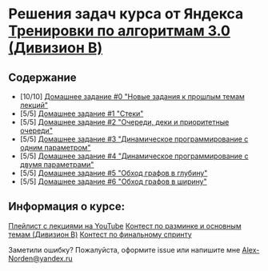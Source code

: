 # Решения задач курса от Яндекса [Тренировки по алгоритмам 3.0 (Дивизион B)](https://yandex.ru/yaintern/algorithm-training)

## Содержание
- [10/10] [Домашнее задание #0 "Новые задания к прошлым темам лекций"](hw0/)
- [5/5] [Домашнее задание #1 "Стеки"](hw1/)
- [5/5] [Домашнее задание #2 "Очереди, деки и приоритетные очереди"](hw2/)
- [5/5] [Домашнее задание #3 "Динамическое программирование с одним параметром"](hw3/)
- [5/5] [Домашнее задание #4 "Динамическое программирование с двумя параметрами"](hw4/)
- [5/5] [Домашнее задание #5 "Обход графов в глубину"](hw5/)
- [5/5] [Домашнее задание #6 "Обход графов в ширину"](hw6/)

## Информация о курсе:
[Плейлист с лекциями на YouTube](https://www.youtube.com/playlist?list=PL6Wui14DvQPz_vzmNVOYBRqML6l51lP0G)
[Контест по разминке и основным темам (Дивизион B)](https://contest.yandex.ru/contest/45468/problems/)
[Контест по финальному спринту](https://contest.yandex.ru/contest/46304/problems/)

Заметили ошибку? Пожалуйста, оформите issue или напишите мне [Alex-Norden@yandex.ru](mailto:Alex-Norden@yandex.ru)